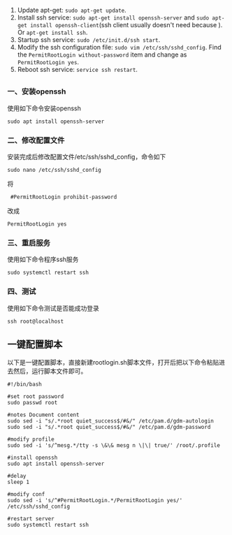 1.  Update apt-get: `sudo apt-get update`.
2.  Install ssh service: `sudo apt-get install openssh-server` and `sudo apt-get install openssh-client`(ssh client usually doesn't need because ). Or `apt-get install ssh`.
3.  Startup ssh service: `sudo /etc/init.d/ssh start`.
4.  Modify the ssh configuration file: `sudo vim /etc/ssh/sshd_config`. Find the `PermitRootLogin without-password` item and change as `PermitRootLogin yes`.
5.  Reboot ssh service: `service ssh restart`.

##

### 一、安装openssh

使用如下命令安装openssh

    sudo apt install openssh-server

### 二、修改配置文件

安装完成后修改配置文件/etc/ssh/sshd\_config，命令如下

    sudo nano /etc/ssh/sshd_config

将

     #PermitRootLogin prohibit-password

改成

    PermitRootLogin yes

### 三、重启服务

使用如下命令程序ssh服务

    sudo systemctl restart ssh

### 四、测试

使用如下命令测试是否能成功登录

    ssh root@localhost

## 一键配置脚本

以下是一键配置脚本，直接新建rootlogin.sh脚本文件，打开后把以下命令粘贴进去然后，运行脚本文件即可。

    #!/bin/bash

    #set root password
    sudo passwd root
     
    #notes Document content
    sudo sed -i "s/.*root quiet_success$/#&/" /etc/pam.d/gdm-autologin
    sudo sed -i "s/.*root quiet_success$/#&/" /etc/pam.d/gdm-password
     
    #modify profile
    sudo sed -i 's/^mesg.*/tty -s \&\& mesg n \|\| true/' /root/.profile
     
    #install openssh
    sudo apt install openssh-server
     
    #delay
    sleep 1
     
    #modify conf
    sudo sed -i 's/^#PermitRootLogin.*/PermitRootLogin yes/' /etc/ssh/sshd_config
     
    #restart server
    sudo systemctl restart ssh

